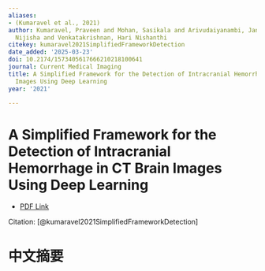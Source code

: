 ```yaml
---
aliases:
- (Kumaravel et al., 2021)
author: Kumaravel, Praveen and Mohan, Sasikala and Arivudaiyanambi, Janani and Shajil,
  Nijisha and Venkatakrishnan, Hari Nishanthi
citekey: kumaravel2021SimplifiedFrameworkDetection
date_added: '2025-03-23'
doi: 10.2174/1573405617666210218100641
journal: Current Medical Imaging
title: A Simplified Framework for the Detection of Intracranial Hemorrhage in CT Brain
  Images Using Deep Learning
year: '2021'

---
```

# A Simplified Framework for the Detection of Intracranial Hemorrhage in CT Brain Images Using Deep Learning
- [PDF Link](zotero://open-pdf/library/items/IQHZSYFT)

Citation: [@kumaravel2021SimplifiedFrameworkDetection]

# 中文摘要

